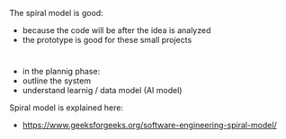 The spiral model is good:
- because the code will be after the idea is analyzed
- the prototype is good for these small projects
#
#
- in the plannig phase:
- outline the system
- understand learnig / data model (AI model)

Spiral model is explained here:
- https://www.geeksforgeeks.org/software-engineering-spiral-model/
